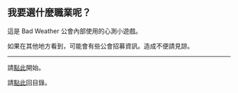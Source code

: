 ## 我要選什麼職業呢？

這是 Bad Weather 公會內部使用的心測小遊戲。

如果在其他地方看到，可能會有些公會招募資訊。造成不便請見諒。

--- 

請[點此](https://dalechou.github.io/wow/quest-start.html)開始。

請[點此](https://dalechou.github.io/wow/)回目錄。
